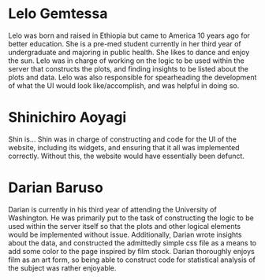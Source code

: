 # Lelo Gemtessa

Lelo was born and raised in Ethiopia but came to America 10 years ago for better
education. She is a pre-med student currently in her third year of undergraduate and
majoring in public health. She likes to dance and enjoy the sun.
Lelo was in charge of working on the logic to be used within the server that constructs
the plots, and finding insights to be listed about the plots and data. Lelo was also
responsible for spearheading the development of what the UI would look like/accomplish,
and was helpful in doing so.


# Shinichiro Aoyagi

Shin is...
Shin was in charge of constructing and code for the UI of the website, including its
widgets, and ensuring that it all was implemented correctly. Without this, the website
would have essentially been defunct.


# Darian Baruso

Darian is currently in his third year of attending the University of Washington.
He was primarily put to the task of constructing the logic to be used within the server
itself so that the plots and other logical elements would be implemented without issue.
Additionally, Darian wrote insights about the data, and constructed the admittedly
simple css file as a means to add some color to the page inspired by film stock. Darian
thoroughly enjoys film as an art form, so being able to construct code for statistical
analysis of the subject was rather enjoyable. 

